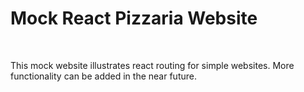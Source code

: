 <h1>Mock React Pizzaria Website</h1>
<br />
<p>This mock website illustrates react routing for simple websites. More functionality can be added in the near future.<p>
